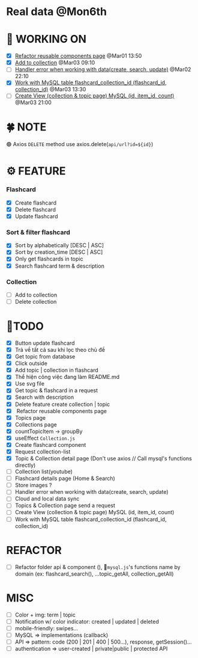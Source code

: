# Real data @Mon6th

# 🚀 WORKING ON
* [x] [Refactor reusable components page](#task6) @Mar01 13:50
* [x] [Add to collection](#task1) @Mar03 09:10
* [ ] [Handler error when working with data(create, search, update)](#task15) @Mar02 22:10
* [x] [Work with MySQL table flashcard_collection_id (flashcard_id, collection_id)](#task2) @Mar03 13:30
* [ ] [Create View (collection & topic page) MySQL (id, item_id, count) ](#task3) @Mar03 21:00

# 🍀 NOTE
🟢 Axios `DELETE` method use axios.delete(`api/url?id=${id}`)

# ⚙ FEATURE
###  Flashcard
* [x] Create flashcard
* [x] Delete flashcard
* [x] Update flashcard

### Sort & filter flashcard
* [x] Sort by alphabetically [DESC | ASC]
* [x] Sort by creation_time [DESC | ASC]
* [x] Only get flashcards in topic
* [x] Search flashcard term & description

### Collection
* [ ] <a id="task1">Add to collection</a> 
* [ ] Delete collection

# 💪TODO
* [x] Button update flashcard
* [x] Trả về tất cả sau khi lọc theo chủ đề
* [x] Get topic from database 
* [x] Click outside
* [x] Add topic | collection in flashcard   
* [x] Thể hiện công việc đang làm README.md
* [x] Use svg file
* [x] Get topic & flashcard in a request
* [x] Search with description 
* [x] Delete feature create collection | topic
* [x] <a id="task6"> Refactor reusable components page</a>
* [x] <a id="task5">Topics page</a>
* [x] <a id="task8">Collections page</a>
* [x] <a id="task10">countTopicItem -> groupBy</a>
* [x] <a id="task11">useEffect `Collection.js`</a>
* [x] <a id="task12">Create flashcard component</a>
* [x] <a id="task13">Request collection-list</a>
* [x] <a id="task14">Topic & Collection detail page (Don't use axios // Call mysql's functions directly)</a>
* [ ] <a id="task9">Collection list(youtube)</a>
* [ ] Flashcard details page (Home & Search)
* [ ] Store images ?
* [ ] <a id="task15">Handler error when working with data(create, search, update)</a>
* [ ] Cloud and local data sync
* [ ] Topics & Collection page send a request
* [ ] <a id="task2">Create View (collection & topic page) MySQL (id, item_id, count) </a>
* [ ] <a id="task2">Work with MySQL table flashcard_collection_id (flashcard_id, collection_id)</a>

# REFACTOR 
* [ ] Refactor folder api & component (), 📝`mysql.js`'s functions name by domain (ex: flashcard_search(), ...topic_getAll, collection_getAll) 


# MISC
* [ ] Color + img: term | topic
* [ ] Notification w/ color indicator: created | updated | deleted
* [ ] mobile-friendly: swipes...
* [ ] MySQL => implementations (callback)
* [ ] API => pattern: code (200 | 201 | 400 | 500...), response, getSession()...
* [ ] authentication => user-created | private|public | protected API